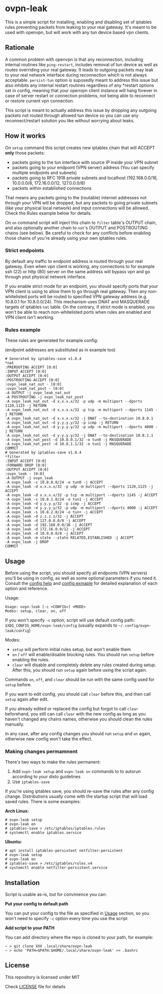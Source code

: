 # ovpn-leak
  
This is a simple script for installing, enabling and disabling set of
iptables rules preventing packets from leaking to your real gateway.
It's meant to be used with openvpn, but will work with any 
tun device based vpn clients. 

## Rationale

A common problem with openvpn is that any reconnection,
including internal routines like `ping-restart`, includes removal
of tun device as well as routes overriding your real gateway. It leads to
outgoing packets may leak to your real network interface during reconnection
which is not always acceptable. `persist-tun` option is suposedly
meant to address this issue but also inhibits any internal restart routines regardless
of any \*restart options set in config, meaning that your openvpn client instance
will hang forever in case of server restart or connection problems,
not being able to reconnect or restore current vpn connection.

This script is meant to actually address this issue by dropping any outgoing packets
not routed through allowed tun device so you can use any reconnect/restart solution you like
without worrying about leaks.

## How it works

On `setup` command this script creates new iptables chain that will ACCEPT **only** those packets:
- packets going to the tun interface with source IP inside your VPN subnet
- packets going to your endpoint (VPN server) address (You can specify multiple endpoints and subnets)
- packets going to RFC 1918 private subnets and localhost (192.168.0.0/16, 10.0.0.0/8, 172.16.0.0/12, 127.0.0.0/8)
- packets within established connections

That means any packets going to the (routable) internet addresses not through your VPN
will be dropped, but any packets to going private subnets (like your physical local network) and input connections 
will be allowed. Check the Rules example below for details.

On `on` command script will inject this chain to `filter` table's OUTPUT chain,
and also optionally another chain to `nat`'s OUTPUT and POSTROUTING chains (see below).
Be careful to check for any conflicts before enabling those chains of you're already using 
your own iptables rules.

### Strict endpoints

By default any traffic to endpoint address is routed through your real gateway.
Even when vpn client is working, any connections to for example ssh (22) or http (80)
server on the same address will bypass vpn and go through yout physical network interface.

If you enable strict mode for an endpoint, you should specify ports that your
VPN client is using to allow them to go through real gateway.
Then any non-whitelisted ports will be routed to specified
VPN gateway address (e.g. 10.8.0.1 for 10.8.0.0/24). This mechanism
uses DNAT and MASQUERADE targets of iptables `nat` table.
On the contrary, if strict mode is enabled, you won't be able
to reach non-whitelisted ports when rules are enabled and VPN client isn't working.

### Rules example

These rules are generated for example config:

(endpoint addresses are substituted as in example too)

```
# Generated by iptables-save v1.8.4
*nat
:PREROUTING ACCEPT [0:0]
:INPUT ACCEPT [0:0]
:OUTPUT ACCEPT [0:0]
:POSTROUTING ACCEPT [0:0]
:ovpn_leak_nat_out - [0:0]
:ovpn_leak_nat_post - [0:0]
-A OUTPUT -j ovpn_leak_nat_out
-A POSTROUTING -j ovpn_leak_nat_post
-A ovpn_leak_nat_out -d x.x.x.x/32 -p udp -m multiport --dports 1120,1125 -j RETURN
-A ovpn_leak_nat_out -d x.x.x.x/32 -p tcp -m multiport --dports 1145 -j RETURN
-A ovpn_leak_nat_out -d x.x.x.x/32 -j DNAT --to-destination 10.8.0.1
-A ovpn_leak_nat_out -d y.y.y.y/32 -p icmp -j RETURN
-A ovpn_leak_nat_out -d y.y.y.y/32 -p udp -m multiport --dports 4000 -j RETURN
-A ovpn_leak_nat_out -d y.y.y.y/32 -j DNAT --to-destination 10.8.1.1
-A ovpn_leak_nat_post -d 10.8.0.1/32 -o tun0 -j MASQUERADE
-A ovpn_leak_nat_post -d 10.8.1.1/32 -o tun1 -j MASQUERADE
COMMIT
# Generated by iptables-save v1.8.4
*filter
:INPUT ACCEPT [0:0]
:FORWARD DROP [0:0]
:OUTPUT ACCEPT [0:0]
:ovpn_leak - [0:0]
-A OUTPUT -j ovpn_leak
-A ovpn_leak -s 10.8.0.0/24 -o tun0 -j ACCEPT
-A ovpn_leak -d x.x.x.x/32 -p udp -m multiport --dports 1120,1125 -j ACCEPT
-A ovpn_leak -d x.x.x.x/32 -p tcp -m multiport --dports 1145 -j ACCEPT
-A ovpn_leak -s 10.8.1.0/24 -o tun1 -j ACCEPT
-A ovpn_leak -d y.y.y.y/32 -p icmp -j ACCEPT
-A ovpn_leak -d y.y.y.y/32 -p udp -m multiport --dports 4000 -j ACCEPT
-A ovpn_leak -s 10.8.2.0/24 -o tun+ -j ACCEPT
-A ovpn_leak -d z.z.z.z/32 -j ACCEPT
-A ovpn_leak -d 127.0.0.0/8 -j ACCEPT
-A ovpn_leak -d 192.168.0.0/16 -j ACCEPT
-A ovpn_leak -d 172.16.0.0/12 -j ACCEPT
-A ovpn_leak -d 10.0.0.0/8 -j ACCEPT
-A ovpn_leak -m state --state RELATED,ESTABLISHED -j ACCEPT
-A ovpn_leak -j DROP
COMMIT
```

## Usage

Before using the script, you should specify all endpoints (VPN servers)
you'll be using in config, as well as some optional parameters if you need it.
Consult the [config help](CONFIG_HELP.md) and [config exmaple](example_config)
for detailed explanation of each option and reference.

Usage:

```
Usage: ovpn-leak [-c <CONFIG>] <MODE>
Modes: setup, clear, on, off
```

If you won't specify `-c` option, script will use
default config path: `$XDG_CONFIG_HOME/ovpn-leak/config` (usually expands to `~/.config/ovpn-leak/config`)

Modes:
- `setup` will perform initial rules setup, but won't enable them
- `on` / `off`  will enable/disable blocking rules. You should run `setup` before enabling the rules.
- `clear` will disable and completely delete any rules created during setup. After this, you should run `setup` again before using the script again.

Commands `on`, `off`, and `clear` should be run with the same config used for `setup` before.

If you want to edit config, you should call `clear` before this, and then call `setup` again after edit.

If you already edited or replaced the config but forgot to call `clear` beforehand, you still can call
`clear` with the new config as long as you haven't changed any chains names, otherwise you should clean the rules manually.

In any case, after any config changes you should run `setup` and `on` again, otherwise new config won't take the effect.


### Making changes permamnent

There's two ways to make the rules permanent:
1. Add `ovpn-leak setup` and `ovpn-leak on` commands to to autorun according to your disto guidelines
2. Use `iptables-save`

If you're using iptables save, you should re-save the rules after any config change.
Distributions usually come with the startup script that will load saved rules. There is some examples:

**Arch Linux:**

```
# ovpn-leak setup
# ovpn-leak on
# iptables-save > /etc/iptables/iptables.rules
# systemctl enable iptables.service
```

**Ubuntu:**

```
# apt install iptables-persistent netfilter-persistent
# ovpn-leak setup
# ovpn-leak on
# iptables-save > /etc/iptables/rules.v4
# systemctl enable netfilter-persistent.service
```

## Installation

Script is usable as-is, but for convinience you can:

**Put your config to default path**

You can put your config to the file as specified in [Usage](#usage) section,
so you won't need to specify `-c` option every time you use the script

**Add script to your PATH**

You can add directory where the repo is cloned to your path, for example:

```
~ > git clone XXX .local/share/ovpn-leak
~ > echo 'PATH=$PATH:$HOME/.local/share/ovpn-leak' >> .bashrc
```

## License

This repository is licensed under MIT

Check [LICENSE](LICENSE) file for details

